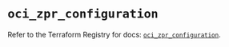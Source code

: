 # `oci_zpr_configuration`

Refer to the Terraform Registry for docs: [`oci_zpr_configuration`](https://registry.terraform.io/providers/hashicorp/oci/7.19.0/docs/resources/zpr_configuration).
